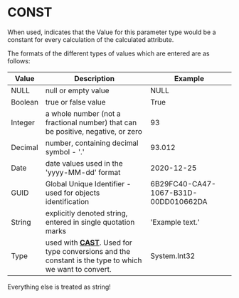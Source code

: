 # CONST

When used, indicates that the Value for this parameter type would be a constant for every calculation of the calculated attribute. 

The formats of the different types of values which are entered are as follows:



| Value   | Description                                                  | Example                              |
| ------- | ------------------------------------------------------------ | ------------------------------------ |
| NULL    | null or empty value                                          | NULL                                 |
| Boolean | true or false value                                          | True                                 |
| Integer | a whole number (not a fractional number) that can be positive, negative, or zero | 93                                   |
| Decimal | number, containing decimal symbol - '.'                      | 93.012                               |
| Date    | date values used in the 'yyyy-MM-dd' format                  | 2020-12-25                           |
| GUID    | Global Unique Identifier - used for objects identification   | 6B29FC40-CA47-1067-B31D-00DD010662DA |
| String  | explicitly denoted string, entered in single quotation marks | 'Example text.'                      |
| Type    | used with **[CAST](https://docs.erp.net/tech/advanced/calculated-attributes/operators/cast.html)**. Used for type conversions and the constant is the type to which we want to convert. | System.Int32                         |

Everything else is treated as string!
